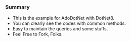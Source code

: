 ### Summary

- This is the example for AdoDotNet with DotNet8. 
- You can clearly see the codes with common methods.
- Easy to maintain the queries and some stuffs.
- Feel Free to Fork, Folks.